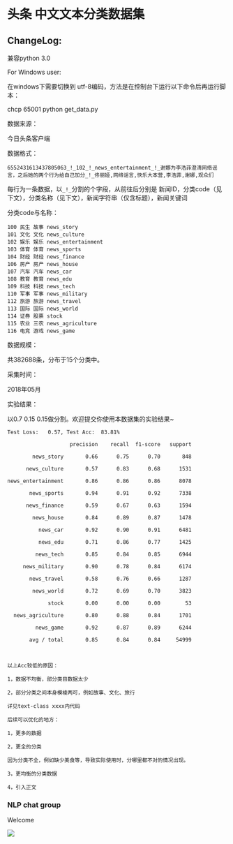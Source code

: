 # 头条 中文文本分类数据集


## ChangeLog:

兼容python 3.0

For Windows user:

在windows下需要切换到 utf-8编码，方法是在控制台下运行以下命令后再运行脚本：

chcp 65001 
python get_data.py


数据来源：

今日头条客户端



数据格式：

```
6552431613437805063_!_102_!_news_entertainment_!_谢娜为李浩菲澄清网络谣言，之后她的两个行为给自己加分_!_佟丽娅,网络谣言,快乐大本营,李浩菲,谢娜,观众们
```

每行为一条数据，以`_!_`分割的个字段，从前往后分别是 新闻ID，分类code（见下文），分类名称（见下文），新闻字符串（仅含标题），新闻关键词



分类code与名称：

```
100 民生 故事 news_story
101 文化 文化 news_culture
102 娱乐 娱乐 news_entertainment
103 体育 体育 news_sports
104 财经 财经 news_finance
106 房产 房产 news_house
107 汽车 汽车 news_car
108 教育 教育 news_edu 
109 科技 科技 news_tech
110 军事 军事 news_military
112 旅游 旅游 news_travel
113 国际 国际 news_world
114 证券 股票 stock
115 农业 三农 news_agriculture
116 电竞 游戏 news_game
```



数据规模：

共382688条，分布于15个分类中。



采集时间：

2018年05月



实验结果：

以0.7 0.15 0.15做分割。欢迎提交你使用本数据集的实验结果~

```
Test Loss:   0.57, Test Acc:  83.81%

                    precision    recall  f1-score   support

        news_story       0.66      0.75      0.70       848

      news_culture       0.57      0.83      0.68      1531

news_entertainment       0.86      0.86      0.86      8078

       news_sports       0.94      0.91      0.92      7338

      news_finance       0.59      0.67      0.63      1594

        news_house       0.84      0.89      0.87      1478

          news_car       0.92      0.90      0.91      6481

          news_edu       0.71      0.86      0.77      1425

         news_tech       0.85      0.84      0.85      6944

     news_military       0.90      0.78      0.84      6174

       news_travel       0.58      0.76      0.66      1287

        news_world       0.72      0.69      0.70      3823

             stock       0.00      0.00      0.00        53

  news_agriculture       0.80      0.88      0.84      1701

         news_game       0.92      0.87      0.89      6244

       avg / total       0.85      0.84      0.84     54999



以上Acc较低的原因：

1，数据不均衡，部分类目数据太少

2，部分分类之间本身模棱两可，例如故事、文化、旅行

详见text-class xxxx内代码

后续可以优化的地方：

1，更多的数据

2，更全的分类

因为分类不全，例如缺少美食等，导致实际使用时，分哪里都不对的情况出现。

3，更均衡的分类数据

4，引入正文

```


### NLP chat group

Welcome

![](http://fate2.oss-cn-shanghai.aliyuncs.com/meta/qq-qun-nlp.jpeg)
